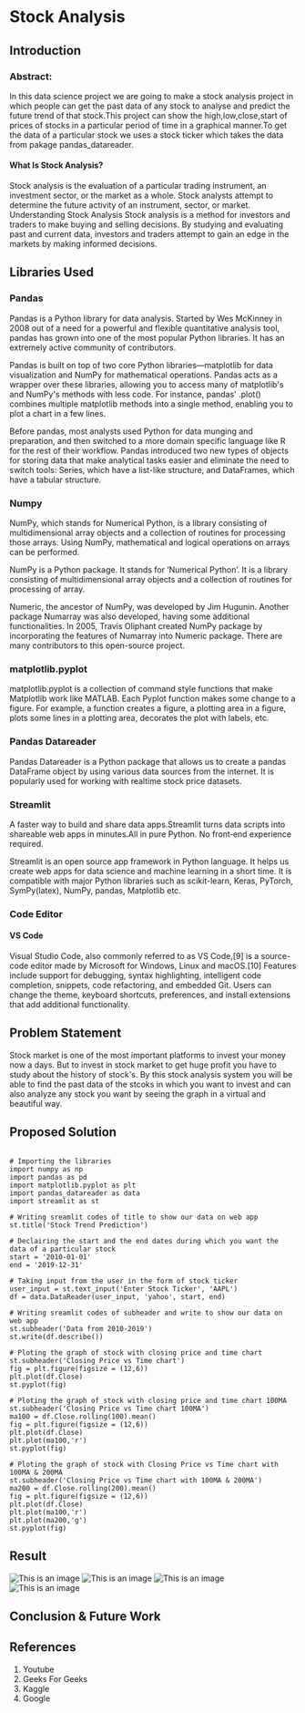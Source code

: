 # Stock Analysis

## Introduction
### Abstract:
In this data science project we are going to make a stock analysis project in which people can get the past data of any stock to analyse and predict the future trend of that stock.This project can show the high,low,close,start of prices of stocks in a particular period of time in a graphical manner.To get the data of a particular stock 
we uses a stock ticker which takes the data from pakage pandas_datareader.

#### What Is Stock Analysis?
Stock analysis is the evaluation of a particular trading instrument, an investment sector, or the market as a whole. Stock analysts attempt to determine the future activity of an instrument, sector, or market.
Understanding Stock Analysis
Stock analysis is a method for investors and traders to make buying and selling decisions. By studying and evaluating past and current data, investors and traders attempt to gain an edge in the markets by making informed decisions.

## Libraries Used
### Pandas
Pandas is a Python library for data analysis. Started by Wes McKinney in 2008 out of a need for a powerful and flexible quantitative analysis tool, pandas has grown into one of the most popular Python libraries. It has an extremely active community of contributors.

Pandas is built on top of two core Python libraries—matplotlib for data visualization and NumPy for mathematical operations. Pandas acts as a wrapper over these libraries, allowing you to access many of matplotlib's and NumPy's methods with less code. For instance, pandas' .plot() combines multiple matplotlib methods into a single method, enabling you to plot a chart in a few lines.

Before pandas, most analysts used Python for data munging and preparation, and then switched to a more domain specific language like R for the rest of their workflow. Pandas introduced two new types of objects for storing data that make analytical tasks easier and eliminate the need to switch tools: Series, which have a list-like structure, and DataFrames, which have a tabular structure.

### Numpy
NumPy, which stands for Numerical Python, is a library consisting of multidimensional array objects and a collection of routines for processing those arrays. Using NumPy, mathematical and logical operations on arrays can be performed.

NumPy is a Python package. It stands for ‘Numerical Python’. It is a library consisting of multidimensional array objects and a collection of routines for processing of array.

Numeric, the ancestor of NumPy, was developed by Jim Hugunin. Another package Numarray was also developed, having some additional functionalities. In 2005, Travis Oliphant created NumPy package by incorporating the features of Numarray into Numeric package. There are many contributors to this open-source project.

### matplotlib.pyplot
matplotlib.pyplot is a collection of command style functions that make Matplotlib work like MATLAB. Each Pyplot function makes some change to a figure. For example, a function creates a figure, a plotting area in a figure, plots some lines in a plotting area, decorates the plot with labels, etc.

### Pandas Datareader
Pandas Datareader is a Python package that allows us to create a pandas DataFrame object by using various data sources from the internet. It is popularly used for working with realtime stock price datasets.

### Streamlit
A faster way to build and share data apps.Streamlit turns data scripts into shareable web apps in minutes.All in pure Python. No front‑end experience required.

Streamlit is an open source app framework in Python language. It helps us create web apps for data science and machine learning in a short time. It is compatible with major Python libraries such as scikit-learn, Keras, PyTorch, SymPy(latex), NumPy, pandas, Matplotlib etc.

### Code Editor
#### VS Code
Visual Studio Code, also commonly referred to as VS Code,[9] is a source-code editor made by Microsoft for Windows, Linux and macOS.[10] Features include support for debugging, syntax highlighting, intelligent code completion, snippets, code refactoring, and embedded Git. Users can change the theme, keyboard shortcuts, preferences, and install extensions that add additional functionality.

## Problem Statement
Stock market is one of the most important platforms to invest your money now a days. But to invest in stock market to get huge profit you have to study about the history of stock's. By this stock analysis system you will be able to find the past data of the stcoks in which you want to invest and can also analyze any stock you want by seeing the graph in a virtual and beautiful way.

## Proposed Solution

```

# Importing the libraries
import numpy as np
import pandas as pd
import matplotlib.pyplot as plt
import pandas_datareader as data
import streamlit as st

# Writing sreamlit codes of title to show our data on web app
st.title('Stock Trend Prediction')

# Declairing the start and the end dates during which you want the data of a particular stock
start = '2010-01-01'
end = '2019-12-31'

# Taking input from the user in the form of stock ticker
user_input = st.text_input('Enter Stock Ticker', 'AAPL')
df = data.DataReader(user_input, 'yahoo', start, end)

# Writing sreamlit codes of subheader and write to show our data on web app
st.subheader('Data from 2010-2019')
st.write(df.describe())

# Ploting the graph of stock with closing price and time chart
st.subheader('Closing Price vs Time chart')
fig = plt.figure(figsize = (12,6))
plt.plot(df.Close)
st.pyplot(fig)

# Ploting the graph of stock with closing price and time chart 100MA
st.subheader('Closing Price vs Time chart 100MA')
ma100 = df.Close.rolling(100).mean()
fig = plt.figure(figsize = (12,6))
plt.plot(df.Close)
plt.plot(ma100,'r')
st.pyplot(fig)

# Ploting the graph of stock with Closing Price vs Time chart with 100MA & 200MA
st.subheader('Closing Price vs Time chart with 100MA & 200MA')
ma200 = df.Close.rolling(200).mean()
fig = plt.figure(figsize = (12,6))
plt.plot(df.Close)
plt.plot(ma100,'r')
plt.plot(ma200,'g')
st.pyplot(fig)
```

## Result
![This is an image](https://github.com/AdarshDhiman11/stock-analysis/blob/master/final%20project%20images/Screenshot%20(107).png)
![This is an image](https://github.com/AdarshDhiman11/stock-analysis/blob/master/final%20project%20images/Screenshot%20(108).png)
![This is an image](https://github.com/AdarshDhiman11/stock-analysis/blob/master/final%20project%20images/Screenshot%20(109).png)
![This is an image](https://github.com/AdarshDhiman11/stock-analysis/blob/master/final%20project%20images/Screenshot%20(110).png)

## Conclusion & Future Work


## References

1. Youtube
2. Geeks For Geeks
3. Kaggle
4. Google
